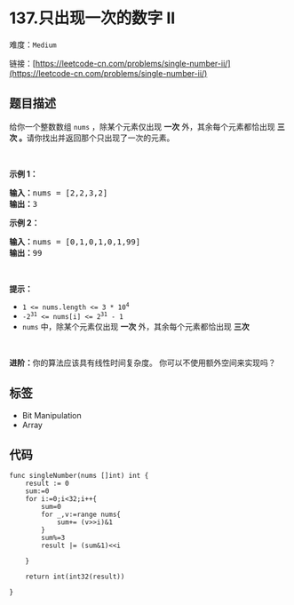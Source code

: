 # 137.只出现一次的数字 II

难度：`Medium`

 链接：[https://leetcode-cn.com/problems/single-number-ii/](https://leetcode-cn.com/problems/single-number-ii/)

## 题目描述

<p>给你一个整数数组 <code>nums</code> ，除某个元素仅出现 <strong>一次</strong> 外，其余每个元素都恰出现 <strong>三次 。</strong>请你找出并返回那个只出现了一次的元素。</p>

<p> </p>

<p><strong>示例 1：</strong></p>

<pre>
<strong>输入：</strong>nums = [2,2,3,2]
<strong>输出：</strong>3
</pre>

<p><strong>示例 2：</strong></p>

<pre>
<strong>输入：</strong>nums = [0,1,0,1,0,1,99]
<strong>输出：</strong>99
</pre>

<p> </p>

<p><strong>提示：</strong></p>

<ul>
	<li><code>1 <= nums.length <= 3 * 10<sup>4</sup></code></li>
	<li><code>-2<sup>31</sup> <= nums[i] <= 2<sup>31</sup> - 1</code></li>
	<li><code>nums</code> 中，除某个元素仅出现 <strong>一次</strong> 外，其余每个元素都恰出现 <strong>三次</strong></li>
</ul>

<p> </p>

<p><strong>进阶：</strong>你的算法应该具有线性时间复杂度。 你可以不使用额外空间来实现吗？</p>

## 标签

 - Bit Manipulation 
 - Array 

## 代码

```golang
func singleNumber(nums []int) int {
    result := 0
    sum:=0
    for i:=0;i<32;i++{
        sum=0
        for _,v:=range nums{
            sum+= (v>>i)&1
        }
        sum%=3
        result |= (sum&1)<<i

    }

    return int(int32(result))
 
}
```
